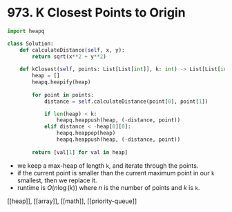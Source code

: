 # 973. K Closest Points to Origin

```python
import heapq

class Solution:
    def calculateDistance(self, x, y):
        return sqrt(x**2 + y**2)
    
    def kClosest(self, points: List[List[int]], k: int) -> List[List[int]]:
        heap = []
        heapq.heapify(heap)
        
        for point in points:
            distance = self.calculateDistance(point[0], point[1])

            if len(heap) < k:
                heapq.heappush(heap, (-distance, point))
            elif distance < -heap[0][0]:
                heapq.heappop(heap)
                heapq.heappush(heap, (-distance, point))
        
        return [val[1] for val in heap]
```

- we keep a max-heap of length `k`, and iterate through the points.
- if the current point is smaller than the current maximum point in our `k` smallest, then we replace it.
- runtime is $O(n\log(k))$ where $n$ is the number of points and $k$ is `k`.

[[heap]], [[array]], [[math]], [[priority-queue]]